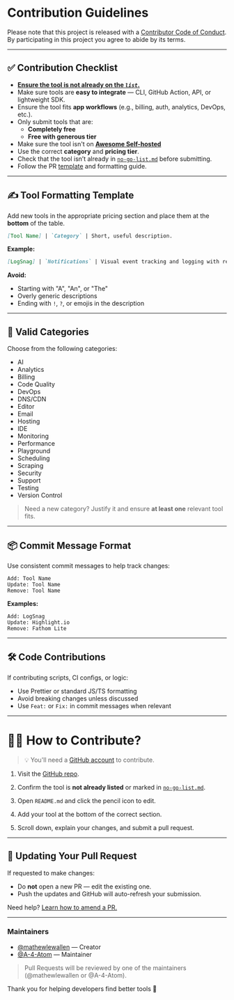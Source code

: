 # Contribution Guidelines

Please note that this project is released with a [Contributor Code of Conduct](code-of-conduct.md). By participating in this project you agree to abide by its terms.

---

## ✅ Contribution Checklist

- <ins>**Ensure the tool is not already on the [***`list`***](README.md).**</ins>
- Make sure tools are **easy to integrate** — CLI, GitHub Action, API, or lightweight SDK.  
- Ensure the tool fits **app workflows** (e.g., billing, auth, analytics, DevOps, etc.).  
- Only submit tools that are:
  - **Completely free**
  - **Free with generous tier**
- Make sure the tool isn't on [**Awesome Self-hosted**](https://github.com/awesome-selfhosted/awesome-selfhosted)
- Use the correct **category** and **pricing tier**.
- Check that the tool isn’t already in [`no-go-list.md`](no-go-list.md) before submitting.
- Follow the PR [template](.github/PULL_REQUEST_TEMPLATE.md) and formatting guide.

---

## ✍️ Tool Formatting Template

Add new tools in the appropriate pricing section and place them at the **bottom** of the table.

```md
[Tool Name] | `Category` | Short, useful description.
```

**Example:**
```md
[LogSnag] | `Notifications` | Visual event tracking and logging with real-time UI.
```

**Avoid:**
- Starting with "A", "An", or "The"
- Overly generic descriptions
- Ending with `!`, `?`, or emojis in the description

---

## 🧩 Valid Categories

Choose from the following categories:

- AI
- Analytics
- Billing
- Code Quality
- DevOps
- DNS/CDN
- Editor
- Email
- Hosting
- IDE
- Monitoring
- Performance
- Playground
- Scheduling
- Scraping
- Security
- Support
- Testing
- Version Control

> Need a new category? Justify it and ensure **at least one** relevant tool fits.

---

## 📦 Commit Message Format

Use consistent commit messages to help track changes:

```console
Add: Tool Name  
Update: Tool Name  
Remove: Tool Name
```

**Examples:**
```console
Add: LogSnag  
Update: Highlight.io  
Remove: Fathom Lite
```

---

## 🛠 Code Contributions

If contributing scripts, CI configs, or logic:

- Use Prettier or standard JS/TS formatting  
- Avoid breaking changes unless discussed  
- Use `Feat:` or `Fix:` in commit messages when relevant

---

# 🙋‍♂️ How to Contribute?

> 💡 You'll need a [GitHub account](https://github.com/join) to contribute.

1. Visit the [GitHub repo](https://github.com/mathewlewallen/awesome-free-tools).
2. Confirm the tool is **not already listed** or marked in [`no-go-list.md`](no-go-list.md).
3. Open `README.md` and click the pencil icon to edit.

4. Add your tool at the bottom of the correct section.
5. Scroll down, explain your changes, and submit a pull request.

---

## 🔄 Updating Your Pull Request

If requested to make changes:
- Do **not** open a new PR — edit the existing one.
- Push the updates and GitHub will auto-refresh your submission.

Need help? [Learn how to amend a PR.](https://github.com/RichardLitt/knowledge/blob/master/github/amending-a-commit-guide.md)

---

### Maintainers

- [@mathewlewallen](https://github.com/mathewlewallen) — Creator
- [@A-4-Atom](https://github.com/A-4-Atom) — Maintainer

> Pull Requests will be reviewed by one of the maintainers (@mathewlewallen or @A-4-Atom).

Thank you for helping developers find better tools 🚀
